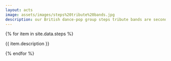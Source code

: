 ```yaml
---
layout: acts
image: assets/images/steps%20tribute%20bands.jpg
description: our British dance-pop group steps tribute bands are second to none. fabulous shows with amazing dance routines and harmonised vocals they know how to please audiences of all ages, and are suitable to play in venues both large and small. they come  with professional sound systems, light shows and backdrops.
---
```


<div class="row mt-4 mb-4">
  {% for item in site.data.steps %}
    <div class="col-md-4 mb-5">
      <div class="card border-0 shadow h-100">
        <a href="/acts/{{ item.title | slugify }}">
          <img class="card-img-top" src="{{ item.image_src }}" alt="" />
        </a>
         <div class="card-body">
          <p class="card-text">{{ item.description }}</p>
        </div>
      </div>
    </div>
  {% endfor %}
</div>
